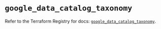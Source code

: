 # `google_data_catalog_taxonomy`

Refer to the Terraform Registry for docs: [`google_data_catalog_taxonomy`](https://registry.terraform.io/providers/hashicorp/google/6.30.0/docs/resources/data_catalog_taxonomy).
